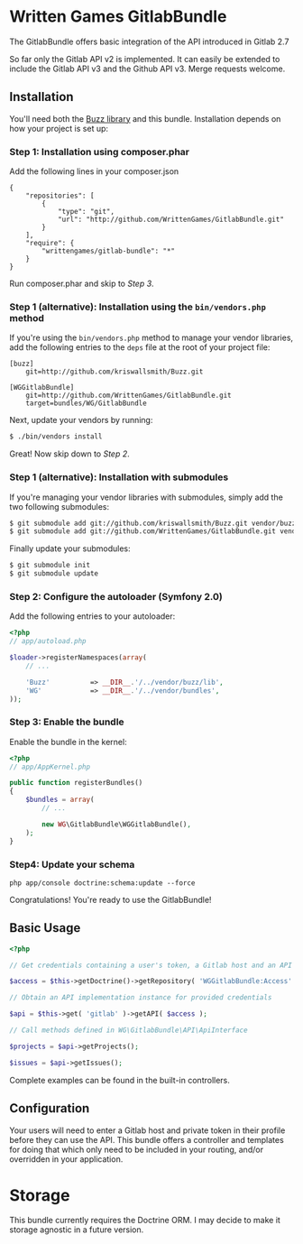 Written Games GitlabBundle
==========================

The GitlabBundle offers basic integration of the API introduced in Gitlab 2.7

So far only the Gitlab API v2 is implemented. It can easily be extended to
include the Gitlab API v3 and the Github API v3. Merge requests welcome.

## Installation

You'll need both the [Buzz library](kriswallsmith/Buzz)
and this bundle. Installation depends on how your project is set up:

### Step 1: Installation using composer.phar

Add the following lines in your composer.json

```
{
    "repositories": [
        {
            "type": "git",
            "url": "http://github.com/WrittenGames/GitlabBundle.git"
        }
    ],
    "require": {
        "writtengames/gitlab-bundle": "*"
    }
}
```

Run composer.phar and skip to *Step 3*.

### Step 1 (alternative): Installation using the `bin/vendors.php` method

If you're using the `bin/vendors.php` method to manage your vendor libraries,
add the following entries to the `deps` file at the root of your project file:

```
[buzz]
    git=http://github.com/kriswallsmith/Buzz.git

[WGGitlabBundle]
    git=http://github.com/WrittenGames/GitlabBundle.git
    target=bundles/WG/GitlabBundle
```

Next, update your vendors by running:

``` bash
$ ./bin/vendors install
```

Great! Now skip down to *Step 2*.

### Step 1 (alternative): Installation with submodules

If you're managing your vendor libraries with submodules, simply add the two
following submodules:

``` bash
$ git submodule add git://github.com/kriswallsmith/Buzz.git vendor/buzz
$ git submodule add git://github.com/WrittenGames/GitlabBundle.git vendor/bundles/WG/GitlabBundle
```

Finally update your submodules:

``` bash
$ git submodule init
$ git submodule update
```

### Step 2: Configure the autoloader (Symfony 2.0)

Add the following entries to your autoloader:

``` php
<?php
// app/autoload.php

$loader->registerNamespaces(array(
    // ...

    'Buzz'          => __DIR__.'/../vendor/buzz/lib',
    'WG'            => __DIR__.'/../vendor/bundles',
));
```

### Step 3: Enable the bundle

Enable the bundle in the kernel:

``` php
<?php
// app/AppKernel.php

public function registerBundles()
{
    $bundles = array(
        // ...

        new WG\GitlabBundle\WGGitlabBundle(),
    );
}
```

### Step4: Update your schema

```
php app/console doctrine:schema:update --force
```

Congratulations! You're ready to use the GitlabBundle!

## Basic Usage

``` php
<?php

// Get credentials containing a user's token, a Gitlab host and an API version, e.g. via a form

$access = $this->getDoctrine()->getRepository( 'WGGitlabBundle:Access' )->find( $someId );

// Obtain an API implementation instance for provided credentials

$api = $this->get( 'gitlab' )->getAPI( $access );

// Call methods defined in WG\GitlabBundle\API\ApiInterface

$projects = $api->getProjects();

$issues = $api->getIssues();

```

Complete examples can be found in the built-in controllers.

## Configuration

Your users will need to enter a Gitlab host and private token
in their profile before they can use the API. This bundle
offers a controller and templates for doing that which only
need to be included in your routing, and/or overridden in your
application.

# Storage

This bundle currently requires the Doctrine ORM. I may
decide to make it storage agnostic in a future version.
